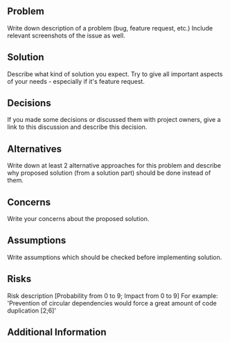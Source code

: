 ## Problem

Write down description of a problem (bug, feature request, etc.)
Include relevant screenshots of the issue as well.

## Solution

Describe what kind of solution you expect. Try to give all important aspects of your needs - especially if it's feature request.

## Decisions

If you made some decisions or discussed them with project owners, give a link to this discussion and describe this decision.

## Alternatives

Write down at least 2 alternative approaches for this problem and describe why proposed solution (from a solution part) should be done instead of them.

## Concerns

Write your concerns about the proposed solution.

## Assumptions

Write assumptions which should be checked before implementing solution.

## Risks

Risk description [Probability from 0 to 9; Impact from 0 to 9]
For example: 'Prevention of circular dependencies would force a great amount of code duplication [2;6]'

## Additional Information
